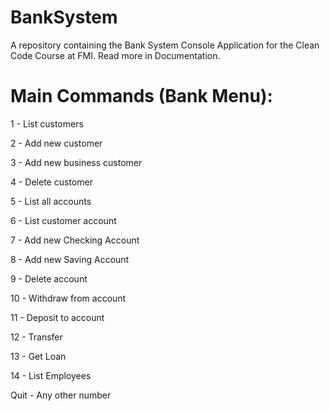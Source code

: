 # BankSystem
A repository containing the Bank System Console Application for the Clean Code   Course at FMI. Read more in Documentation.

# Main Commands (Bank Menu):

1 - List customers
     
2 - Add new customer

3 - Add new business customer
     
4 - Delete customer
     
5 - List all accounts
     
6 - List customer account
     
7 - Add new Checking Account
     
8 - Add new Saving Account
     
9 - Delete account
     
10 - Withdraw from account
    
11 - Deposit to account
    
12 - Transfer
    
13 - Get Loan
    
14 - List Employees
    
Quit - Any other number
    
